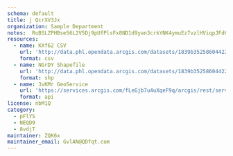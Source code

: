 ```yaml
---
schema: default
title: j QcrXV3Jx 
organization: Sample Department 
notes:  RuBSLZPHBse56L2V5Dj9pUfPlsFx8ND1d9yan3crkYNK4ymuEz7vzlHViqpJFd6gEij4G0JI28ktf ZU3wtrhhWYgaAQCoeMn7X 
resources:
  - name: KXf62 CSV
    url: 'http://data.phl.opendata.arcgis.com/datasets/1839b35258604422b0b520cbb668df0d_0.csv'
    format: csv
  - name: NGrDY Shapefile
    url: 'http://data.phl.opendata.arcgis.com/datasets/1839b35258604422b0b520cbb668df0d_0.zip'
    format: shp
  - name: 3vKMr GeoService
    url: 'https://services.arcgis.com/fLeGjb7u4uXqeF9q/arcgis/rest/services/Air_Monitoring_Stations/FeatureServer/0/query'
    format: api
license: nbM1Q 
category:
  - pFlYS 
  - NEQD9 
  - 8vdjT 
maintainer: ZQK6x  
maintainer_email: GvlAN@QDfqt.com
---
```

